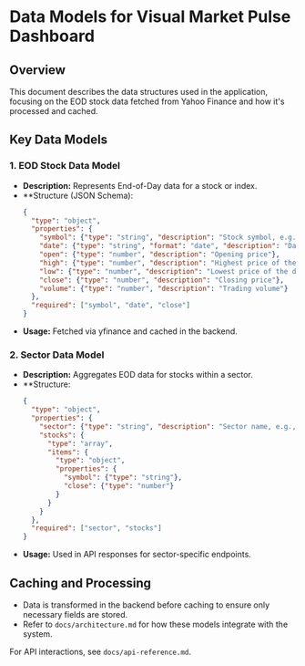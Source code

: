 # Data Models for Visual Market Pulse Dashboard

## Overview

This document describes the data structures used in the application, focusing on the EOD stock data fetched from Yahoo Finance and how it's processed and cached.

## Key Data Models

### 1. EOD Stock Data Model
- **Description:** Represents End-of-Day data for a stock or index.
- **Structure (JSON Schema):
  ```json
  {
    "type": "object",
    "properties": {
      "symbol": {"type": "string", "description": "Stock symbol, e.g., 'NIFTY50'"},
      "date": {"type": "string", "format": "date", "description": "Date of the data in YYYY-MM-DD"},
      "open": {"type": "number", "description": "Opening price"},
      "high": {"type": "number", "description": "Highest price of the day"},
      "low": {"type": "number", "description": "Lowest price of the day"},
      "close": {"type": "number", "description": "Closing price"},
      "volume": {"type": "number", "description": "Trading volume"}
    },
    "required": ["symbol", "date", "close"]
  }
  ```
- **Usage:** Fetched via yfinance and cached in the backend.

### 2. Sector Data Model
- **Description:** Aggregates EOD data for stocks within a sector.
- **Structure:
  ```json
  {
    "type": "object",
    "properties": {
      "sector": {"type": "string", "description": "Sector name, e.g., 'finance'"},
      "stocks": {
        "type": "array",
        "items": {
          "type": "object",
          "properties": {
            "symbol": {"type": "string"},
            "close": {"type": "number"}
          }
        }
      }
    },
    "required": ["sector", "stocks"]
  }
  ```
- **Usage:** Used in API responses for sector-specific endpoints.

## Caching and Processing
- Data is transformed in the backend before caching to ensure only necessary fields are stored.
- Refer to `docs/architecture.md` for how these models integrate with the system.

For API interactions, see `docs/api-reference.md`.